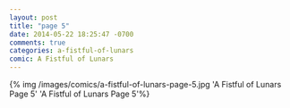 ```yaml
---
layout: post
title: "page 5"
date: 2014-05-22 18:25:47 -0700
comments: true
categories: a-fistful-of-lunars
comic: A Fistful of Lunars
---
```


{% img /images/comics/a-fistful-of-lunars-page-5.jpg 'A Fistful of Lunars Page 5' 'A Fistful of Lunars Page 5'%}